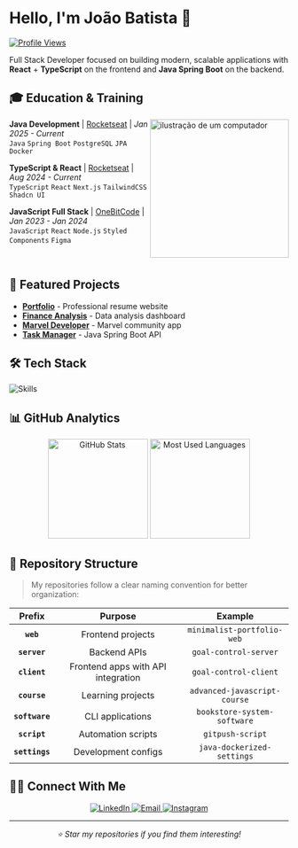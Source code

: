 # Hello, I'm João Batista 👋

[![Profile Views](https://komarev.com/ghpvc/?username=Cardosofiles&color=0969da&style=flat-square)](https://github.com/Cardosofiles)

Full Stack Developer focused on building modern, scalable applications with **React** + **TypeScript** on the frontend and **Java Spring Boot** on the backend.

## 🎓 Education & Training

<div align="left">
<img src="https://raw.githubusercontent.com/MicaelliMedeiros/micaellimedeiros/master/image/computer-illustration.png" alt="ilustração de um computador" width="250px" align="right">

**Java Development** | [Rocketseat](https://rocketseat.com.br/) | _Jan 2025 - Current_  
`Java` `Spring Boot` `PostgreSQL` `JPA` `Docker`

**TypeScript & React** | [Rocketseat](https://rocketseat.com.br/) | _Aug 2024 - Current_  
`TypeScript` `React` `Next.js` `TailwindCSS` `Shadcn UI`

**JavaScript Full Stack** | [OneBitCode](https://onebitcode.com/javascript) | _Jan 2023 - Jan 2024_  
`JavaScript` `React` `Node.js` `Styled Components` `Figma`

</div>

<br clear="both"/>

## 🚀 Featured Projects

- [**Portfolio**](https://cardosofiles.dev/) - Professional resume website
- [**Finance Analysis**](https://finance-analysis-client.vercel.app/) - Data analysis dashboard
- [**Marvel Developer**](https://marvel-community-client.vercel.app/) - Marvel community app
- [**Task Manager**](https://github.com/Cardosofiles/task-manager-server) - Java Spring Boot API

## 🛠 Tech Stack

![Skills](https://skillicons.dev/icons?i=typescript,javascript,java,spring,react,nextjs,nodejs,tailwind,postgres,mongodb,prisma,docker,git,github,figma,vscode&perline=16)

## 📊 GitHub Analytics

<div align="center">
  <img height="180em" src="https://github-readme-stats.vercel.app/api?username=cardosofiles&show_icons=true&theme=dark&hide_border=true&bg_color=0d1117&title_color=58a6ff&icon_color=58a6ff&text_color=c9d1d9&card_width=400" alt="GitHub Stats"/>
  <img height="180em" src="https://github-readme-stats.vercel.app/api/top-langs/?username=cardosofiles&layout=compact&theme=dark&hide_border=true&bg_color=0d1117&title_color=58a6ff&text_color=c9d1d9&card_width=400" alt="Most Used Languages"/>
</div>

## 📂 Repository Structure

> My repositories follow a clear naming convention for better organization:

<div align="center">

|     Prefix     |              Purpose               |           Example            |
| :------------: | :--------------------------------: | :--------------------------: |
|   **`web`**    |         Frontend projects          |  `minimalist-portfolio-web`  |
|  **`server`**  |            Backend APIs            |    `goal-control-server`     |
|  **`client`**  | Frontend apps with API integration |    `goal-control-client`     |
|  **`course`**  |         Learning projects          | `advanced-javascript-course` |
| **`software`** |          CLI applications          | `bookstore-system-software`  |
|  **`script`**  |         Automation scripts         |       `gitpush-script`       |
| **`settings`** |        Development configs         |  `java-dockerized-settings`  |

</div>

## 👨‍💻 Connect With Me

<div align="center">
  <a href="https://www.linkedin.com/in/joão-batista-2b0442268">
    <img src="https://img.shields.io/badge/LinkedIn-0077B5?style=for-the-badge&logo=linkedin&logoColor=white" alt="LinkedIn"/>
  </a>
  <a href="mailto:cardosofiles@outlook.com">
    <img src="https://img.shields.io/badge/Email-D14836?style=for-the-badge&logo=microsoft-outlook&logoColor=white" alt="Email"/>
  </a>
  <a href="https://www.instagram.com/joaobaatissta/">
    <img src="https://img.shields.io/badge/Instagram-E4405F?style=for-the-badge&logo=instagram&logoColor=white" alt="Instagram"/>
  </a>
</div>

---

<div align="center">
  <i>⭐ Star my repositories if you find them interesting!</i>
</div>
